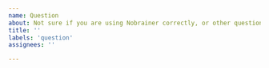```yaml
---
name: Question
about: Not sure if you are using Nobrainer correctly, or other questions? This is the place.
title: ''
labels: 'question'
assignees: ''

---
```

<!--
For the Question,
Include the following:
------------------------
What are you trying to accomplish?
What have you tried?
-->
